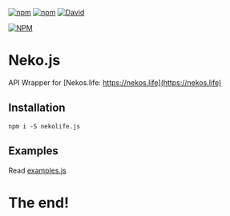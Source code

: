 
[![npm](https://img.shields.io/npm/v/npm.svg)](https://www.npmjs.com/package/nekolife.js)
[![npm](https://img.shields.io/npm/dt/neko.js.svg?maxAge=3600)](https://www.npmjs.com/package/nekolife.js)
[![David](https://david-dm.org/MrJacz/neko.js.svg)](https://david-dm.org/Mrjacz/neko.js)

[![NPM](https://nodei.co/npm/neko.js.png?downloads=true&downloadRank=true&stars=true)](https://nodei.co/npm/nekolife.js/)
# Neko.js
API Wrapper for [Nekos.life: https://nekos.life](https://nekos.life)


## Installation
```npm i -S nekolife.js```

## Examples
Read [examples.js](https://github.com/Looney-Dev/NekoLife.js/blob/master/examples.js)


# The end!
